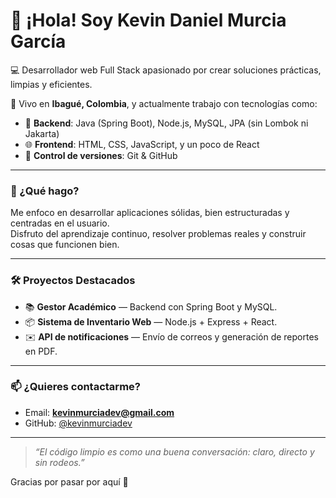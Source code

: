 # 👋 ¡Hola! Soy Kevin Daniel Murcia García

💻 Desarrollador web Full Stack apasionado por crear soluciones prácticas, limpias y eficientes.

📍 Vivo en **Ibagué, Colombia**, y actualmente trabajo con tecnologías como:

- 🧠 **Backend**: Java (Spring Boot), Node.js, MySQL, JPA (sin Lombok ni Jakarta)
- 🌐 **Frontend**: HTML, CSS, JavaScript, y un poco de React
- 🔄 **Control de versiones**: Git & GitHub

---

### 🚀 ¿Qué hago?
Me enfoco en desarrollar aplicaciones sólidas, bien estructuradas y centradas en el usuario.  
Disfruto del aprendizaje continuo, resolver problemas reales y construir cosas que funcionen bien.

---

### 🛠️ Proyectos Destacados

- 📚 **Gestor Académico** — Backend con Spring Boot y MySQL.
- 📦 **Sistema de Inventario Web** — Node.js + Express + React.
- ✉️ **API de notificaciones** — Envío de correos y generación de reportes en PDF.

---

### 📫 ¿Quieres contactarme?

- Email: **kevinmurciadev@gmail.com**
- GitHub: [@kevinmurciadev](https://github.com/kevinmurciadev)

---

> _“El código limpio es como una buena conversación: claro, directo y sin rodeos.”_

Gracias por pasar por aquí 🙌

